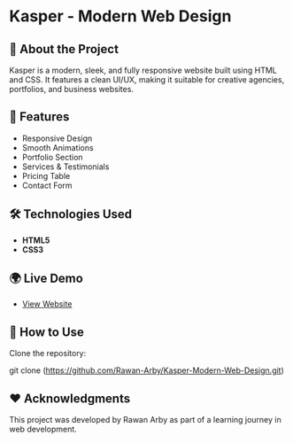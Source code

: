 # Kasper - Modern Web Design



## 🚀 About the Project

Kasper is a modern, sleek, and fully responsive website built using HTML and CSS. It features a clean UI/UX, making it suitable for creative agencies, portfolios, and business websites.

## 🎨 Features

- Responsive Design
- Smooth Animations
- Portfolio Section
- Services & Testimonials
- Pricing Table
- Contact Form

## 🛠️ Technologies Used

- **HTML5**
- **CSS3**

## 🌍 Live Demo

- [View Website](https://rawan-arby.github.io/Leon-Landing-page/)



## 📌 How to Use

Clone the repository:

git clone (https://github.com/Rawan-Arby/Kasper-Modern-Web-Design.git)

## ❤️ Acknowledgments
This project was developed by Rawan Arby as part of a learning journey in web development.
